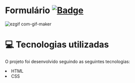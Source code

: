 # Formulário [![ Badge](https://img.shields.io/badge/-ClickHere-gray?style=flat-square&logo=&logoColor=white&link=https://https://https://https://juanfernandess.github.io/Formulario/)](https://juanfernandess.github.io/Formulario/)

![ezgif com-gif-maker](https://user-images.githubusercontent.com/80279567/118574807-9aaf0380-b75b-11eb-8393-b167452d66bd.gif)

# 💻 Tecnologias utilizadas
O projeto foi desenvolvido seguindo as seguintes tecnologias:

<li>HTML
<li>CSS
